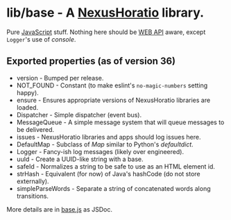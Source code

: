 # lib/base - A [NexusHoratio](https://github.com/nexushoratio/userscripts/blob/main/lib/README.md) library.

Pure [JavaScript](https://developer.mozilla.org/en-US/docs/Web/JavaScript) stuff.  Nothing here should be [WEB API](https://developer.mozilla.org/en-US/docs/Web/API) aware, except `Logger`'s use of *console*.

## Exported properties (as of version 36)
* version - Bumped per release.
* NOT_FOUND - Constant (to make eslint's `no-magic-numbers` setting happy).
* ensure - Ensures appropriate versions of NexusHoratio libraries are loaded.
* Dispatcher - Simple dispatcher (event bus).
* MessageQueue - A simple message system that will queue messages to be delivered.
* issues - NexusHoratio libraries and apps should log issues here.
* DefaultMap - Subclass of *Map* similar to Python's *defaultdict*.
* Logger - Fancy-ish log messages (likely over engineered).
* uuId - Create a UUID-like string with a base.
* safeId - Normalizes a string to be safe to use as an HTML element id.
* strHash - Equivalent (for now) of Java's hashCode (do not store externally).
* simpleParseWords - Separate a string of concatenated words along transitions.

More details are in [base.js](base.js) as JSDoc.
